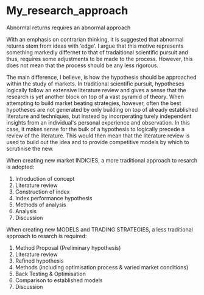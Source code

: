 # My_research_approach
Abnormal returns requires an abnormal approach


With an emphasis on contrarian thinking, it is suggested that abnormal returns stem from ideas with ‘edge’. I argue that this motive represents something markedly differnet to that of tradaitional scientific pursuit and thus, requires some adjustments to be made to the process. However, this does not mean that the process should be any less rigorous.

The main difference, I believe, is how the hypothesis should be approached within the study of markets. In traditional scientific pursuit, hypotheses logically follow an extensive literature review and gives a sense that the research is yet another block on top of a vast pyramid of theory. When attempting to build market beating strategies, however, often the best hypotheses are not generated by only building on top of already established literature and techniques, but instead by incorperating turely independent insights from an individual's personal experience and observation. In this case, it makes sense for the bulk of a hypothesis to logically precede a review of the literature. This would then mean that the literature review is used to build out the idea and to provide competitive models by which to scrutinise the new.

When creating new market INDICIES, a more traditional approach to resarch is adopted:

1. Introduction of concept
2. Literature review
3. Construction of index
4. Index performance hypothesis
5. Methods of analysis
6. Analysis
7. Discussion

When creating new MODELS and TRADING STRATEGIES, a less traditional approach to resarch is required:

1. Method Proposal (Preliminary hypothesis)
2. Literature review
3. Refined hypothesis
4. Methods (including optimisation process & varied market conditions)
5. Back Testing & Optimisation
6. Comparison to established models
7. Discussion
